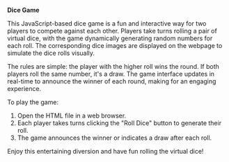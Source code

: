**Dice Game**

This JavaScript-based dice game is a fun and interactive way for two players to compete against each other. Players take turns rolling a pair of virtual dice, with the game dynamically generating random numbers for each roll. The corresponding dice images are displayed on the webpage to simulate the dice rolls visually.

The rules are simple: the player with the higher roll wins the round. If both players roll the same number, it's a draw. The game interface updates in real-time to announce the winner of each round, making for an engaging experience.

To play the game:

1. Open the HTML file in a web browser.
2. Each player takes turns clicking the "Roll Dice" button to generate their roll.
3. The game announces the winner or indicates a draw after each roll.

Enjoy this entertaining diversion and have fun rolling the virtual dice!
